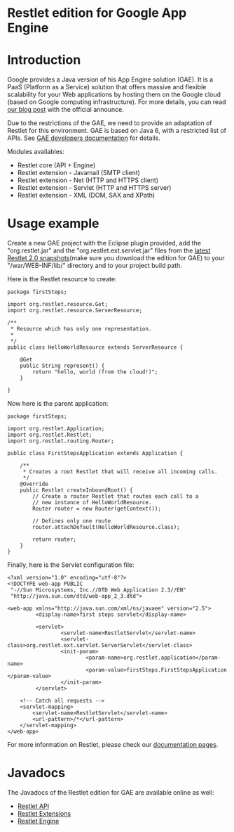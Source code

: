 Restlet edition for Google App Engine
=====================================

Introduction
============

Google provides a Java version of his App Engine solution (GAE). It is a
PaaS (Platform as a Service) solution that offers massive and flexible
scalability for your Web applications by hosting them on the Google
cloud (based on Google computing infrastructure). For more details, you
can read [our blog
post](http://blog.noelios.com/2009/04/11/restlet-in-the-cloud-with-google-app-engine/)
with the official announce.

Due to the restrictions of the GAE, we need to provide an adaptation of
Restlet for this environment. GAE is based on Java 6, with a restricted
list of APIs. See [GAE developers
documentation](http://code.google.com/intl/fr/appengine/docs/java/overview.html)
for details.

Modules availables:

-   Restlet core (API + Engine)
-   Restlet extension - Javamail (SMTP client)
-   Restlet extension - Net (HTTP and HTTPS client)
-   Restlet extension - Servlet (HTTP and HTTPS server)
-   Restlet extension - XML (DOM, SAX and XPath)

Usage example
=============

Create a new GAE project with the Eclipse plugin provided, add the
"org.restlet.jar" and the "org.restlet.ext.servlet.jar" files from the
[latest Restlet 2.0
snapshots](http://restlet.org/downloads/unstable)(make
sure you download the edition for GAE) to your "/war/WEB-INF/lib/"
directory and to your project build path.

Here is the Restlet resource to create:

~~~~ {.brush: .java}
package firstSteps;

import org.restlet.resource.Get;
import org.restlet.resource.ServerResource;

/**
 * Resource which has only one representation.
 * 
 */
public class HelloWorldResource extends ServerResource {

    @Get
    public String represent() {
        return "hello, world (from the cloud!)";
    }

}
~~~~

Now here is the parent application:

~~~~ {.brush: .java}
package firstSteps;

import org.restlet.Application;
import org.restlet.Restlet;
import org.restlet.routing.Router;

public class FirstStepsApplication extends Application {

    /**
     * Creates a root Restlet that will receive all incoming calls.
     */
    @Override
    public Restlet createInboundRoot() {
        // Create a router Restlet that routes each call to a
        // new instance of HelloWorldResource.
        Router router = new Router(getContext());

        // Defines only one route
        router.attachDefault(HelloWorldResource.class);

        return router;
    }
}
~~~~

Finally, here is the Servlet configuration file:

~~~~ {.brush: .java}
<?xml version="1.0" encoding="utf-8"?>
<!DOCTYPE web-app PUBLIC
 "-//Sun Microsystems, Inc.//DTD Web Application 2.3//EN"
 "http://java.sun.com/dtd/web-app_2_3.dtd">

<web-app xmlns="http://java.sun.com/xml/ns/javaee" version="2.5">
         <display-name>first steps servlet</display-name>

         <servlet>
                 <servlet-name>RestletServlet</servlet-name>
                 <servlet-class>org.restlet.ext.servlet.ServerServlet</servlet-class>
                 <init-param>
                         <param-name>org.restlet.application</param-name>
                         <param-value>firstSteps.FirstStepsApplication  </param-value>
                 </init-param>
         </servlet>

    <!-- Catch all requests -->
    <servlet-mapping>
        <servlet-name>RestletServlet</servlet-name>
        <url-pattern>/*</url-pattern>
    </servlet-mapping>
</web-app>
~~~~

For more information on Restlet, please check our [documentation
pages](javadocs://jse/).

Javadocs
========

The Javadocs of the Restlet edition for GAE are available online as
well:

-   [Restlet
    API](javadocs://gae/api/)
-   [Restlet
    Extensions](javadocs://gae/ext/)
-   [Restlet
    Engine](javadocs://gae/engine/)

